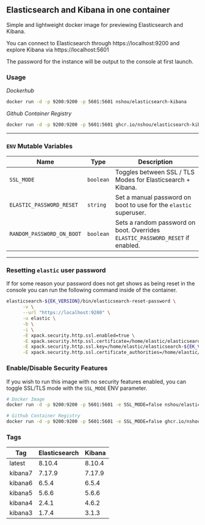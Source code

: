 ## Elasticsearch and Kibana in one container

Simple and lightweight docker image for previewing Elasticsearch and Kibana.

You can connect to Elasticsearch through https://localhost:9200 and explore Kibana via https://localhost:5601

The password for the instance will be output to the console at first launch.

### Usage
*Dockerhub*
```bash
docker run -d -p 9200:9200 -p 5601:5601 nshou/elasticsearch-kibana
```

*Github Container Registry*
```bash
docker run -d -p 9200:9200 -p 5601:5601 ghcr.io/nshou/elasticsearch-kibana
```
---

### `ENV` Mutable Variables

|           Name            |    Type   |                                  Description                                   |
|---------------------------|-----------|--------------------------------------------------------------------------------|
| `SSL_MODE`                | `boolean` | Toggles between SSL / TLS Modes for Elasticsearch + Kibana.                    |
| `ELASTIC_PASSWORD_RESET`  | `string`  | Set a manual password on boot to use for the `elastic` superuser.              |
| `RANDOM_PASSWORD_ON_BOOT` | `boolean` | Sets a random password on boot. Overrides `ELASTIC_PASSWORD_RESET` if enabled. |

---

### Resetting `elastic` user password
If for some reason your password does not get shows as being reset in the console you can run the following command inside of the container.
```bash
elasticsearch-${EK_VERSION}/bin/elasticsearch-reset-password \
      -v \
      --url "https://localhost:9200" \
      -u elastic \
      -b \
      -i \
      -E xpack.security.http.ssl.enabled=true \
      -E xpack.security.http.ssl.certificate=/home/elastic/elasticsearch-${EK_VERSION}/config/certs/instance/instance.crt \
      -E xpack.security.http.ssl.key=/home/elastic/elasticsearch-${EK_VERSION}/config/certs/instance/instance.key \
      -E xpack.security.http.ssl.certificate_authorities=/home/elastic/elasticsearch-${EK_VERSION}/config/certs/ca/ca.crt
```

### Enable/Disable Security Features
If you wish to run this image with no security features enabled, you can toggle SSL/TLS mode with the `SSL_MODE` ENV parameter.
```bash
# Docker Image
docker run -d -p 9200:9200 -p 5601:5601 -e SSL_MODE=false nshou/elasticsearch-kibana

# Github Container Registry
docker run -d -p 9200:9200 -p 5601:5601 -e SSL_MODE=false ghcr.io/nshou/elasticsearch-kibana
```

### Tags

Tag     | Elasticsearch | Kibana
------- | ------------- | ------
latest  | 8.10.4        | 8.10.4
kibana7 | 7.17.9        | 7.17.9
kibana6 | 6.5.4         | 6.5.4
kibana5 | 5.6.6         | 5.6.6
kibana4 | 2.4.1         | 4.6.2
kibana3 | 1.7.4         | 3.1.3
